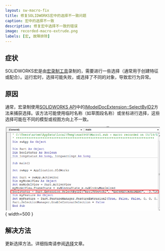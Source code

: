 ```yaml
---
layout: sw-macro-fix
title: 修复SOLIDWORKS宏中的选择不一致问题
caption: 宏中的选择不一致
description: 修复宏中选择不一致的错误
image: recorded-macro-extrude.png
labels: [宏, 故障排除]
---
```

## 症状

SOLIDWORKS宏是由[宏录制工具](https://help.solidworks.com/2012/english/solidworks/sldworks/c_recording_playing_macros.htm)录制的，需要进行一些选择（通常用于创建特征或配合）。运行宏时，选择可能失败，或选择了不同的对象，导致宏行为异常。

## 原因

通常，宏录制使用[SOLIDWORKS API](https://help.solidworks.com/2012/english/api/sldworksapi/solidworks.interop.sldworks~solidworks.interop.sldworks.imodeldocextension~selectbyid2.html)中的[IModelDocExtension::SelectByID2](https://help.solidworks.com/2012/english/api/sldworksapi/solidworks.interop.sldworks~solidworks.interop.sldworks.imodeldocextension~selectbyid2.html)方法来捕获选择。该方法可能使用临时名称（如草图段名称）或坐标进行选择，这些选择可能在不同的模型或视图方向上不一致。

![用名称选择草图中的弧的录制宏行](recorded-macro-extrude.png){ width=500 }

## 解决方法

更新选择方法。详细指南请参阅[选择](/docs/codestack/solidworks-api/document/selection)文章。